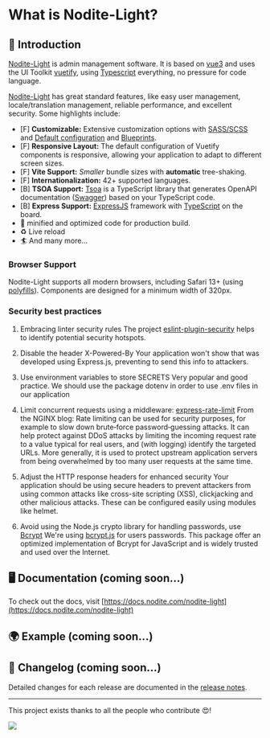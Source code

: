 # What is Nodite-Light?

## 🚀 Introduction

[Nodite-Light](https://github.com/nodite/nodite-light) is admin management software. It is based on [vue3](https://github.com/vuejs/vue) and uses the UI Toolkit [vuetify](https://github.com/vuetifyjs/vuetify), using [Typescript](https://github.com/microsoft/TypeScript) everything, no pressure for code language.

[Nodite-Light](https://github.com/nodite/nodite-light) has great standard features, like easy user management, locale/translation management, reliable performance, and excellent security. Some highlights include:

- [F] **Customizable:** Extensive customization options with [SASS/SCSS](https://vuetifyjs.com/features/sass-variables/) and [Default configuration](https://vuetifyjs.com/features/presets/) and [Blueprints](https://vuetifyjs.com/features/blueprints/).
- [F] **Responsive Layout:** The default configuration of Vuetify components is responsive, allowing your application to adapt to different screen sizes.
- [F] **Vite Support:** _Smaller_ bundle sizes with **automatic** tree-shaking.
- [F] **Internationalization:** 42+ supported languages.
- [B] **TSOA Support:** [Tsoa](https://github.com/lukeautry/tsoa) is a TypeScript library that generates OpenAPI documentation ([Swagger](https://swagger.io/specification/)) based on your TypeScript code.
- [B] **Express Support:** [ExpressJS](http://expressjs.com) framework with [TypeScript](https://www.typescriptlang.org/) on the board.
- 🏇 minified and optimized code for production build.
- ♻️ Live reload
- 🏄 And many more...

### Browser Support

Nodite-Light supports all modern browsers, including Safari 13+ (using [polyfills](https://vuetifyjs.com/getting-started/browser-support)). Components are designed for a minimum width of 320px.

### Security best practices

1. Embracing linter security rules
   The project [eslint-plugin-security](https://github.com/eslint-community/eslint-plugin-security) helps to identify potential security hotspots.

2. Disable the header X-Powered-By
   Your application won't show that was developed using Express.js, preventing to send this info to attackers.

3. Use environment variables to store SECRETS
   Very popular and good practice. We should use the package dotenv in order to use .env files in our application

4. Limit concurrent requests using a middleware: [express-rate-limit](https://github.com/express-rate-limit/express-rate-limit)
   From the NGINX blog:
   Rate limiting can be used for security purposes, for example to slow down brute‑force password‑guessing attacks. It can help protect against DDoS attacks by limiting the incoming request rate to a value typical for real users, and (with logging) identify the targeted URLs. More generally, it is used to protect upstream application servers from being overwhelmed by too many user requests at the same time.

5. Adjust the HTTP response headers for enhanced security
   Your application should be using secure headers to prevent attackers from using common attacks like cross-site scripting (XSS), clickjacking and other malicious attacks. These can be configured easily using modules like helmet.

6. Avoid using the Node.js crypto library for handling passwords, use [Bcrypt](https://github.com/kelektiv/node.bcrypt.js)
   We're using [bcrypt.js](https://github.com/kelektiv/node.bcrypt.js) for users passwords. This package offer an optimized implementation of Bcrypt for JavaScript and is widely trusted and used over the Internet.

## 🖥️ Documentation (coming soon...)

To check out the docs, visit [https://docs.nodite.com/nodite-light](https://docs.nodite.com/nodite-light)

<!--
```shell
# development
npm install
docker-compose up -d
npm run start
# prod
docker-compose -f deployment/docker/docker-compose.mysql.yml up
``` -->

## 🌍 Example (coming soon...)

## 📝 Changelog (coming soon...)

Detailed changes for each release are documented in the [release notes](./CHANGELOG.md).

---

This project exists thanks to all the people who contribute 😍!

<a href="https://github.com/nodite/nodite-light/graphs/contributors"><img src="https://contrib.rocks/image?repo=nodite/nodite-light" anon="1" /></a>
